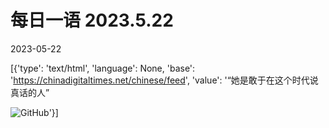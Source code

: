# 每日一语 2023.5.22

2023-05-22

[{'type': 'text/html', 'language': None, 'base': 'https://chinadigitaltimes.net/chinese/feed', 'value': '“她是敢于在这个时代说真话的人”

![GitHub](https://chinadigitaltimes.net/chinese/files/2023/05/2023.5.22.jpg)'}]